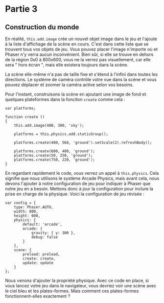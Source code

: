 # Partie 3

## Construction du monde

En réalité, `this.add.image` crée un nouvel objet image dans le jeu et l'ajoute à la liste d'affichage de la scène en cours. C'est dans cette liste que se trouvent tous vos objets de jeu. Vous pouvez placer l'image n'importe où et Phaser n'y verra aucun inconvénient. Bien sûr, si elle se trouve en dehors de la région 0x0 à 800x600, vous ne la verrez pas visuellement, car elle sera " hors écran ", mais elle existera toujours dans la scène.

La scène elle-même n'a pas de taille fixe et s'étend à l'infini dans toutes les directions. Le système de caméra contrôle votre vue dans la scène et vous pouvez déplacer et zoomer la caméra active selon vos besoins.

Pour l'instant, construisons la scène en ajoutant une image de fond et quelques plateformes dans la fonciton `create` comme cela :

    var platforms;

    function create ()
    {
        this.add.image(400, 300, 'sky');

        platforms = this.physics.add.staticGroup();

        platforms.create(400, 568, 'ground').setScale(2).refreshBody();

        platforms.create(600, 400, 'ground');
        platforms.create(50, 250, 'ground');
        platforms.create(750, 220, 'ground');
    }
    
En regardant rapidement le code, vous verrez un appel à `this.physics`. Cela signifie que nous utilisons le système Arcade Physics, mais avant cela, nous devons l'ajouter à notre configuration de jeu pour indiquer à Phaser que notre jeu en a besoin. Mettons donc à jour la configuration pour inclure la prise en charge de la physique. Voici la configuration de jeu révisée :

    var config = {
        type: Phaser.AUTO,
        width: 800,
        height: 600,
        physics: {
            default: 'arcade',
            arcade: {
                gravity: { y: 300 },
                debug: false
            }
        },
        scene: {
            preload: preload,
            create: create,
            update: update
        }
    };
    

Nous venons d'ajouter la propriété physique. Avec ce code en place, si vous lancez votre jeu dans le navigateur, vous devriez voir une scène avec le ciel bleu et les plates-formes. Mais comment ces plates-formes fonctionnent-elles exactement ?
